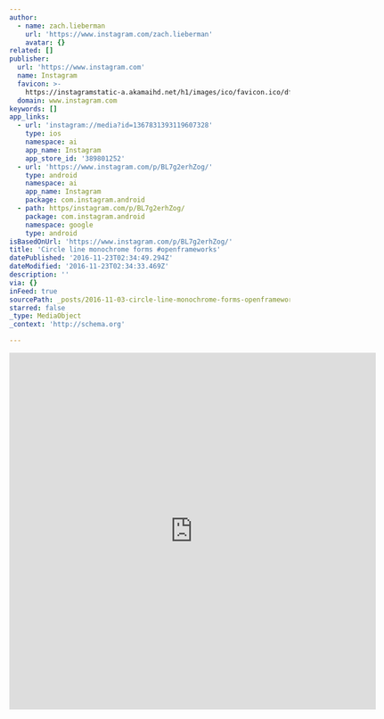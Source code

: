 ```yaml
---
author:
  - name: zach.lieberman
    url: 'https://www.instagram.com/zach.lieberman'
    avatar: {}
related: []
publisher:
  url: 'https://www.instagram.com'
  name: Instagram
  favicon: >-
    https://instagramstatic-a.akamaihd.net/h1/images/ico/favicon.ico/dfa85bb1fd63.ico
  domain: www.instagram.com
keywords: []
app_links:
  - url: 'instagram://media?id=1367831393119607328'
    type: ios
    namespace: ai
    app_name: Instagram
    app_store_id: '389801252'
  - url: 'https://www.instagram.com/p/BL7g2erhZog/'
    type: android
    namespace: ai
    app_name: Instagram
    package: com.instagram.android
  - path: https/instagram.com/p/BL7g2erhZog/
    package: com.instagram.android
    namespace: google
    type: android
isBasedOnUrl: 'https://www.instagram.com/p/BL7g2erhZog/'
title: 'Circle line monochrome forms #openframeworks'
datePublished: '2016-11-23T02:34:49.294Z'
dateModified: '2016-11-23T02:34:33.469Z'
description: ''
via: {}
inFeed: true
sourcePath: _posts/2016-11-03-circle-line-monochrome-forms-openframeworks.md
starred: false
_type: MediaObject
_context: 'http://schema.org'

---
```

<iframe src="https://cdn.embedly.com/widgets/media.html?src=http%3A%2F%2Fscontent.cdninstagram.com%2Ft50.2886-16%2F14829475_1223894974331534_9123896664384339968_n.mp4&amp;src_secure=1&amp;url=https%3A%2F%2Fwww.instagram.com%2Fp%2FBL7g2erhZog%2F&amp;image=https%3A%2F%2Fscontent.cdninstagram.com%2Ft51.2885-15%2Fs640x640%2Fe15%2F14677244_1349422178401980_4369962634783490048_n.jpg%3Fig_cache_key%3DMTM2NzgzMTM5MzExOTYwNzMyOA%253D%253D.2&amp;key=b7d04c9b404c499eba89ee7072e1c4f7&amp;type=video%2Fmp4&amp;schema=instagram" width="658" height="640" scrolling="no" frameborder="0" allowfullscreen="" style=""></iframe>